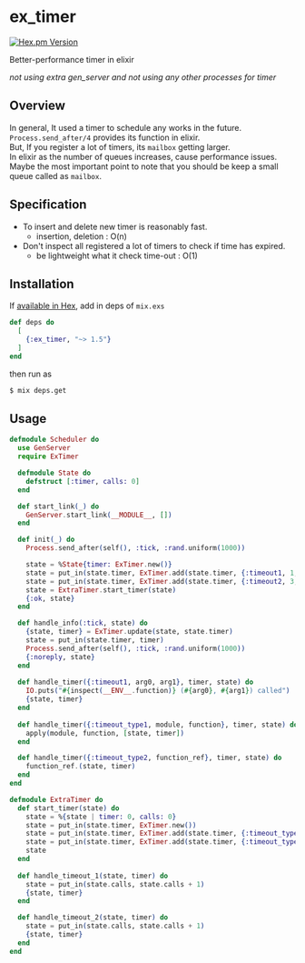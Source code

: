 # ex_timer
 [![Hex.pm Version](https://img.shields.io/hexpm/v/ex_timer.svg)](https://hex.pm/packages/ex_timer)
 
Better-performance timer in elixir

_not using extra gen_server and not using any other processes for timer_

## Overview
In general, It used a timer to schedule any works in the future.  
`Process.send_after/4` provides its function in elixir.  
But, If you register a lot of timers, its `mailbox` getting larger.  
In elixir as the number of queues increases, cause performance issues.  
Maybe the most important point to note that you should be keep a small queue called as `mailbox`.

## Specification
* To insert and delete new timer is reasonably fast.
  * insertion, deletion : O(n)
* Don't inspect all registered a lot of timers to check if time has expired.
  * be lightweight what it check time-out : O(1)
  
## Installation
If [available in Hex](https://hex.pm/docs/publish), add in deps of `mix.exs`
```elixir
def deps do
  [
    {:ex_timer, "~> 1.5"}
  ]
end
```
then run as
```sh
$ mix deps.get
```

## Usage
```elixir
defmodule Scheduler do
  use GenServer
  require ExTimer

  defmodule State do
    defstruct [:timer, calls: 0]
  end

  def start_link(_) do
    GenServer.start_link(__MODULE__, [])
  end

  def init(_) do
    Process.send_after(self(), :tick, :rand.uniform(1000))

    state = %State{timer: ExTimer.new()}
    state = put_in(state.timer, ExTimer.add(state.timer, {:timeout1, 1, 9}, 2000))
    state = put_in(state.timer, ExTimer.add(state.timer, {:timeout2, 3, 9}, 9000))
    state = ExtraTimer.start_timer(state)
    {:ok, state}
  end

  def handle_info(:tick, state) do
    {state, timer} = ExTimer.update(state, state.timer)
    state = put_in(state.timer, timer)
    Process.send_after(self(), :tick, :rand.uniform(1000))
    {:noreply, state}
  end
  
  def handle_timer({:timeout1, arg0, arg1}, timer, state) do
    IO.puts("#{inspect(__ENV__.function)} (#{arg0}, #{arg1}) called")
    {state, timer}
  end
  
  def handle_timer({:timeout_type1, module, function}, timer, state) do
    apply(module, function, [state, timer])
  end

  def handle_timer({:timeout_type2, function_ref}, timer, state) do
    function_ref.(state, timer)
  end
end

defmodule ExtraTimer do
  def start_timer(state) do
    state = %{state | timer: 0, calls: 0}
    state = put_in(state.timer, ExTimer.new())
    state = put_in(state.timer, ExTimer.add(state.timer, {:timeout_type1, ExtraTimer, :handle_timeout_1}, 100))
    state = put_in(state.timer, ExTimer.add(state.timer, {:timeout_type2, &handle_timeout_2/2}, 100))
    state
  end
  
  def handle_timeout_1(state, timer) do
    state = put_in(state.calls, state.calls + 1)
    {state, timer}
  end

  def handle_timeout_2(state, timer) do
    state = put_in(state.calls, state.calls + 1)
    {state, timer}
  end
end
```

